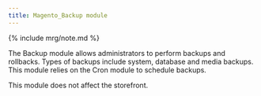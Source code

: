 ```yaml
---
title: Magento_Backup module
---
```


{% include mrg/note.md %}

The Backup module allows administrators to perform backups and rollbacks. Types of backups include system, database and media backups. This module relies on the Cron module to schedule backups.

This module does not affect the storefront.
